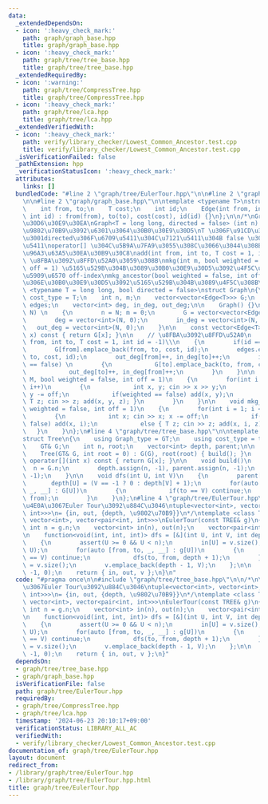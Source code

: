 ```yaml
---
data:
  _extendedDependsOn:
  - icon: ':heavy_check_mark:'
    path: graph/graph_base.hpp
    title: graph/graph_base.hpp
  - icon: ':heavy_check_mark:'
    path: graph/tree/tree_base.hpp
    title: graph/tree/tree_base.hpp
  _extendedRequiredBy:
  - icon: ':warning:'
    path: graph/tree/CompressTree.hpp
    title: graph/tree/CompressTree.hpp
  - icon: ':heavy_check_mark:'
    path: graph/tree/lca.hpp
    title: graph/tree/lca.hpp
  _extendedVerifiedWith:
  - icon: ':heavy_check_mark:'
    path: verify/library_checker/Lowest_Common_Ancestor.test.cpp
    title: verify/library_checker/Lowest_Common_Ancestor.test.cpp
  _isVerificationFailed: false
  _pathExtension: hpp
  _verificationStatusIcon: ':heavy_check_mark:'
  attributes:
    links: []
  bundledCode: "#line 2 \"graph/tree/EulerTour.hpp\"\n\n#line 2 \"graph/tree/tree_base.hpp\"\
    \n\n#line 2 \"graph/graph_base.hpp\"\n\ntemplate <typename T>\nstruct Edge\n{\n\
    \    int from, to;\n    T cost;\n    int id;\n    Edge(int from, int to, T cost,\
    \ int id) : from(from), to(to), cost(cost), id(id) {}\n};\n\n/*\nGraph \u30E9\u30A4\
    \u30D6\u30E9\u30EA\nGraph<T = long long, directed = false> (int n) : n \u500B\u306E\
    \u9802\u70B9\u3092\u6301\u3064\u30B0\u30E9\u30D5\nT \u306F\u91CD\u307F\u306E\u578B\
    \u3001directed\u306F\u6709\u5411\u304C\u7121\u5411\u304B false \u306A\u3089\u7121\
    \u5411\noperator[] \u304C\u5B9A\u7FA9\u3055\u308C\u3066\u3044\u308B G[x] : x \u306E\
    \u96A3\u63A5\u30EA\u30B9\u30C8\nadd(int from, int to, T cost = 1, int id = -1)\
    \ \u8FBA\u3092\u8FFD\u52A0\u3059\u308B\nmkg(int m, bool weighted = false, int\
    \ off = 1) \u5165\u529B\u304B\u3089\u30B0\u30E9\u30D5\u3092\u4F5C\u308B m \u306F\
    \u5909\u6570 off-index\nmkg_ancestor(bool weighted = false, int off = 1) n-1\u8FBA\
    \u306E\u30B0\u30E9\u30D5\u3092\u5165\u529B\u304B\u3089\u4F5C\u308B\n*/\ntemplate\
    \ <typename T = long long, bool directed = false>\nstruct Graph\n{\n    using\
    \ cost_type = T;\n    int n, m;\n    vector<vector<Edge<T>>> G;\n    vector<Edge<T>>\
    \ edges;\n    vector<int> deg, in_deg, out_deg;\n\n    Graph() {}\n    Graph(int\
    \ N) \n    {\n        n = N; m = 0;\n        G = vector<vector<Edge<T>>>(N);\n\
    \        deg = vector<int>(N, 0);\n        in_deg = vector<int>(N, 0);\n     \
    \   out_deg = vector<int>(N, 0);\n    }\n\n    const vector<Edge<T>>& operator[](int\
    \ x) const { return G[x]; }\n\n    // \u8FBA\u3092\u8FFD\u52A0\n    void add(int\
    \ from, int to, T cost = 1, int id = -1)\\\n    {\n        if(id == -1) id = m++;\n\
    \        G[from].emplace_back(from, to, cost, id);\n        edges.emplace_back(from,\
    \ to, cost, id);\n        out_deg[from]++, in_deg[to]++;\n        if(directed\
    \ == false) \n        {\n            G[to].emplace_back(to, from, cost, id);\n\
    \            out_deg[to]++, in_deg[from]++;\n        }\n    }\n\n    void mkg(int\
    \ M, bool weighted = false, int off = 1)\n    {\n        for(int i = 0; i < M;\
    \ i++)\n        {\n            int x, y; cin >> x >> y;\n            x -= off,\
    \ y -= off;\n            if(weighted == false) add(x, y);\n            else {\
    \ T z; cin >> z; add(x, y, z); }\n        }\n    }\n\n    void mkg_ancestor(bool\
    \ weighted = false, int off = 1)\n    {\n        for(int i = 1; i < n; i++)\n\
    \        {\n            int x; cin >> x; x -= off;\n            if(weighted ==\
    \ false) add(x, i);\n            else { T z; cin >> z; add(x, i, z); }\n     \
    \   }\n    }\n};\n#line 4 \"graph/tree/tree_base.hpp\"\n\ntemplate <class GT>\n\
    struct Tree\n{\n    using Graph_type = GT;\n    using cost_type = typename GT::cost_type;\n\
    \    GT& G;\n    int n, root;\n    vector<int> depth, parent;\n\n    Tree() {}\n\
    \    Tree(GT& G, int root = 0) : G(G), root(root) { build(); }\n    const vector<Edge<cost_type>>&\
    \ operator[](int x) const { return G[x]; }\n\n    void build()\n    {\n      \
    \  n = G.n;\n        depth.assign(n, -1), parent.assign(n, -1);\n        dfs(root,\
    \ -1);\n    }\n\n    void dfs(int U, int V)\n    {\n        parent[U] = V;\n \
    \       depth[U] = (V == -1 ? 0 : depth[V] + 1);\n        for(auto [from, to,\
    \ _, __] : G[U])\n        {\n            if(to == V) continue;\n            dfs(to,\
    \ from);\n        }\n    }\n};\n#line 4 \"graph/tree/EulerTour.hpp\"\n\n/*\n\u6728\
    \u4E0A\u3067Euler Tour\u3092\u884C\u3046\ntuple<vector<int>, vector<int>, vector<pair<int,\
    \ int>>>\n= {in, out, {depth, \u9802\u70B9}}\n*/\ntemplate <class TREE>\ntuple<vector<int>,\
    \ vector<int>, vector<pair<int, int>>>\nEulerTour(const TREE& g)\n{\n    const\
    \ int n = g.n;\n    vector<int> in(n), out(n);\n    vector<pair<int, int>> v;\n\
    \n    function<void(int, int, int)> dfs = [&](int U, int V, int depth) -> void\n\
    \    {\n        assert(U >= 0 && U < n);\n        in[U] = v.size();\n        v.emplace_back(depth,\
    \ U);\n        for(auto [from, to, _, __] : g[U])\n        {\n            if(to\
    \ == V) continue;\n            dfs(to, from, depth + 1);\n        }\n        out[U]\
    \ = v.size();\n        v.emplace_back(depth - 1, V);\n    };\n\n    dfs(g.root,\
    \ -1, 0);\n    return { in, out, v };\n}\n"
  code: "#pragma once\n\n#include \"graph/tree/tree_base.hpp\"\n\n/*\n\u6728\u4E0A\
    \u3067Euler Tour\u3092\u884C\u3046\ntuple<vector<int>, vector<int>, vector<pair<int,\
    \ int>>>\n= {in, out, {depth, \u9802\u70B9}}\n*/\ntemplate <class TREE>\ntuple<vector<int>,\
    \ vector<int>, vector<pair<int, int>>>\nEulerTour(const TREE& g)\n{\n    const\
    \ int n = g.n;\n    vector<int> in(n), out(n);\n    vector<pair<int, int>> v;\n\
    \n    function<void(int, int, int)> dfs = [&](int U, int V, int depth) -> void\n\
    \    {\n        assert(U >= 0 && U < n);\n        in[U] = v.size();\n        v.emplace_back(depth,\
    \ U);\n        for(auto [from, to, _, __] : g[U])\n        {\n            if(to\
    \ == V) continue;\n            dfs(to, from, depth + 1);\n        }\n        out[U]\
    \ = v.size();\n        v.emplace_back(depth - 1, V);\n    };\n\n    dfs(g.root,\
    \ -1, 0);\n    return { in, out, v };\n}"
  dependsOn:
  - graph/tree/tree_base.hpp
  - graph/graph_base.hpp
  isVerificationFile: false
  path: graph/tree/EulerTour.hpp
  requiredBy:
  - graph/tree/CompressTree.hpp
  - graph/tree/lca.hpp
  timestamp: '2024-06-23 20:10:17+09:00'
  verificationStatus: LIBRARY_ALL_AC
  verifiedWith:
  - verify/library_checker/Lowest_Common_Ancestor.test.cpp
documentation_of: graph/tree/EulerTour.hpp
layout: document
redirect_from:
- /library/graph/tree/EulerTour.hpp
- /library/graph/tree/EulerTour.hpp.html
title: graph/tree/EulerTour.hpp
---
```


